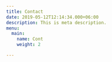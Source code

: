 ```yaml
---
title: Contact
date: 2019-05-12T12:14:34.000+06:00
description: This is meta description.
menu:
  main:
    name: Cont
    weight: 2

---
```

